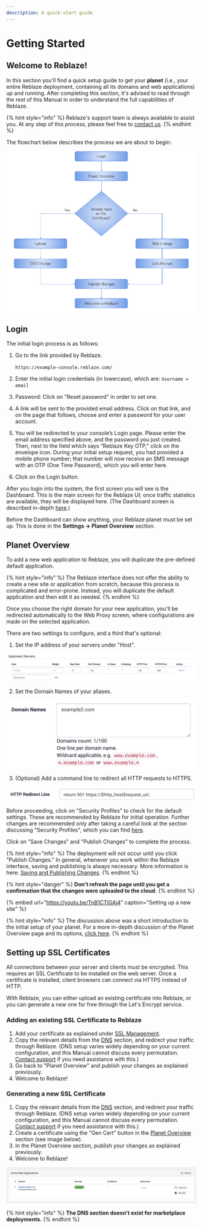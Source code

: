 ```yaml
---
description: A quick-start guide
---
```


# Getting Started

## **Welcome to Reblaze!** 

In this section you'll find a quick setup guide to get your **planet** \(i.e., your entire Reblaze deployment, containing all its domains and web applications\) up and running. After completing this section, it's advised to read through the rest of this Manual in order to understand the full capabilities of Reblaze. 

{% hint style="info" %}
Reblaze's support team is always available to assist you. At any step of this process, please feel free to [contact us](support.md).
{% endhint %}

The flowchart below describes the process we are about to begin: 

![](.gitbook/assets/getting-started-with-reblaze-flowchart%20%281%29.png)

## **Login**

The initial login process is as follows:

1. Go to the link provided by Reblaze.  

   `https://example-console.reblaze.com/`

2. Enter the initial login credentials \(in lowercase\), which are: `Username = email`
3. Password: Click on "Reset password" in order to set one.
4. A link will be sent to the provided email address. Click on that link, and on the page that follows, choose and enter a password for your user account.
5. You will be redirected to your console’s Login page. Please enter the email address specified above, and the password you just created. Then, next to the field which says “Reblaze Key OTP,” click on the envelope icon. During your initial setup request, you had provided a mobile phone number; that number will now receive an SMS message with an OTP \(One Time Password\), which you will enter here.
6. Click on the Login button.

After you login into the system, the first screen you will see is the Dashboard. This is the main screen for the Reblaze UI; once traffic statistics are available, they will be displayed here. \(The Dashboard screen is described in-depth [here](product-walkthrough/reblaze-traffic/dashboard.md).\)

Before the Dashboard can show anything, your Reblaze planet must be set up. This is done in the **Settings -&gt; Planet Overview** section.

## **Planet Overview**

To add a new web application to Reblaze, you will duplicate the pre-defined default application.

{% hint style="info" %}
The Reblaze interface does not offer the ability to create a new site or application from scratch, because this process is complicated and error-prone. Instead, you will duplicate the default application and then edit it as needed.
{% endhint %}

Once you choose the right domain for your new application, you'll be redirected automatically to the Web Proxy screen, where configurations are made on the selected application. 

There are two settings to configure, and a third that's optional:

1. Set the IP address of your servers under "Host". 

![](.gitbook/assets/image%20%2839%29.png)

2. Set the Domain Names of your aliases. 

![Setting up Domain Names](.gitbook/assets/image%20%2859%29.png)

3. \(Optional\) Add a command line to redirect all HTTP requests to HTTPS. 

![Command line to redirect all HTTP requests to HTTPS](.gitbook/assets/image%20%2869%29.png)

Before proceeding, click on "Security Profiles" to check for the default settings. These are recommended by Reblaze for initial operation. Further changes are recommended only after taking a careful look at the section discussing "Security Profiles", which you can find [here](product-walkthrough/settings/web-proxy/security-profiles.md). 

Click on "Save Changes" and "Publish Changes" to complete the process.  

{% hint style="info" %}
The deployment will not occur until you click "Publish Changes." In general, whenever you work within the Reblaze interface, saving and publishing is always necessary. More information is here: [Saving and Publishing Changes](using-the-product/best-practices/publish-your-changes.md). 
{% endhint %}

{% hint style="danger" %}
**Don't refresh the page until you get a confirmation that the changes were uploaded to the cloud.** 
{% endhint %}

{% embed url="https://youtu.be/TnB1CTlGAi4" caption="Setting up a new site" %}

{% hint style="info" %}
The discussion above was a short introduction to the initial setup of your planet. For a more in-depth discussion of the Planet Overview page and its options, [click here](https://app.gitbook.com/@reblaze-2/s/product-manual/~/drafts/-LwgrUwGW8ZCtoxKBTrI/product-walkthrough/settings/planet-overview).
{% endhint %}

## Setting up SSL Certificates

All connections between your server and clients must be encrypted. This requires an SSL Certificate to be installed on the web server. Once a certificate is installed, client browsers can connect via HTTPS instead of HTTP. 

With Reblaze, you can either upload an existing certificate into Reblaze, or you can generate a new one for free through the Let's Encrypt service. 

### **Adding an existing SSL Certificate to Reblaze**

1. Add your certificate as explained under [SSL Management](product-walkthrough/settings/ssl-management.md). 
2. Copy the relevant details from the [DNS](product-walkthrough/settings/dns.md) section, and redirect your traffic through Reblaze. \(DNS setup varies widely depending on your current configuration, and this Manual cannot discuss every permutation. [Contact support](support.md) if you need assistance with this.\)
3. Go back to "Planet Overview" and publish your changes as explained previously.  
4. Welcome to Reblaze!

### Generating a new SSL Certificate

1. Copy the relevant details from the [DNS](product-walkthrough/settings/dns.md) section, and redirect your traffic through Reblaze. \(DNS setup varies widely depending on your current configuration, and this Manual cannot discuss every permutation. [Contact support](support.md) if you need assistance with this.\)
2. Create a certificate using the "Gen Cert" button in the [Planet Overview](product-walkthrough/settings/planet-overview.md#generates-new-certificate) section \(see image below\).
3. In the Planet Overview section, publish your changes as explained previously.
4. Welcome to Reblaze!

![Look for &quot;Gen Cert&quot; on the right hand side](.gitbook/assets/image%20%2842%29.png)

{% hint style="info" %}
**The DNS section doesn't exist for marketplace deployments.** 
{% endhint %}

